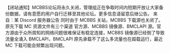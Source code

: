 【闭站通知】MCBBS论坛将永久关闭，管理组正在争取时间内短期开放让大家备份数据，请有意愿的用户自行迁移至其他论坛。更多信息请留意后继公告。
来自：某 Discord 服务器公告
同时由于 MCBBS 关站，MCBBS 下载源也关闭了。原先下载 MC 资源文件有三个渠道 官方源、MCBBS 镜像源、BMCLAPI 源。官方源由于众所周知的网络问题很难保证有稳定连接，MCBBS 镜像源已经倒了导致流量全涌入 BMCLAPI，BMCLAPI 原先承载不了这么多流量也在超载运行，最近 MC 下载可能会频繁出现问题。